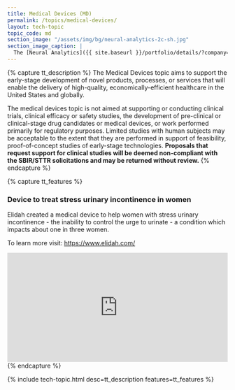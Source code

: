 ```yaml
---
title: Medical Devices (MD)
permalink: /topics/medical-devices/
layout: tech-topic
topic_code: md
section_image: "/assets/img/bg/neural-analytics-2c-sh.jpg"
section_image_caption: |
  The [Neural Analytics]({{ site.baseurl }}/portfolio/details/?company=neural-analytics#neural-analytics) Lucid™ M1 transcranial Doppler Ultrasound System is indicated as an adjunct to the standard clinical practices for measuring and displaying cerebral blood flow velocity within the major conducting arteries and veins of the head and neck. Additionally, the Lucid™ M1 System measures the occurrence of transient emboli signals within the blood stream.
---
```

{% capture tt_description %}
The Medical Devices topic aims to support the early-stage development of novel products, processes, or services that will enable the delivery of high-quality, economically-efficient healthcare in the United States and globally.

The medical devices topic is not aimed at supporting or conducting clinical trials, clinical efficacy or safety studies, the development of pre-clinical or clinical-stage drug candidates or medical devices, or work performed primarily for regulatory purposes. Limited studies with human subjects may be acceptable to the extent that they are performed in support of feasibility, proof-of-concept studies of early-stage technologies. **Proposals that request support for clinical studies will be deemed non-compliant with the SBIR/STTR solicitations and may be returned without review.**
{% endcapture %}

{% capture tt_features %}
<div class="usa-section usa-content usa-grid">
  <div class="image-video">
    <div class="usa-width-one-half">
      <h3>Device to treat stress urinary incontinence in women</h3>
      <p>Elidah created a medical device to help women with stress urinary incontinence - the inability to control the urge to urinate - a condition which impacts about one in three women.</p>
      <p>To learn more visit: <a href="https://www.elidah.com/">https://www.elidah.com/</a></p>
    </div>
    <div class="usa-width-one-half">
      <iframe sandbox="allow-same-origin allow-scripts" title="Elidah" width="100%" height="250" src="https://www.youtube.com/embed/ksxUK6OWpOA?modestbranding=1&showinfo=0&fs=1" frameborder="0" allowfullscreen=""></iframe>
    </div>
  </div>
</div>
{% endcapture %}

{% include tech-topic.html desc=tt_description features=tt_features %}
